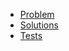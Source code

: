 - [Problem](https://adventofcode.com/2020/day/17)
- [Solutions](solvers.js)
- [Tests](solvers.test.js)
